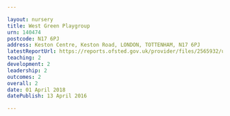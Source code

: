```yaml
---

layout: nursery
title: West Green Playgroup
urn: 140474
postcode: N17 6PJ
address: Keston Centre, Keston Road, LONDON, TOTTENHAM, N17 6PJ
latestReportUrl: https://reports.ofsted.gov.uk/provider/files/2565932/urn/140474.pdf
teaching: 2
development: 2
leadership: 2
outcomes: 2
overall: 2
date: 01 April 2018 
datePublish: 13 April 2016

---
```

